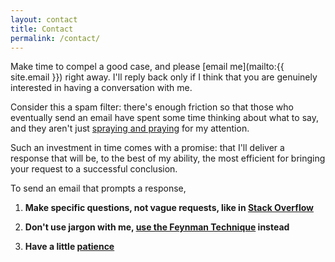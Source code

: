 ```yaml
---
layout: contact
title: Contact
permalink: /contact/
---
```


Make time to compel a good case, and please [email me](mailto:{{ site.email }}) right away. I'll reply back only if I think that you are genuinely interested in having a conversation with me.

Consider this a spam filter: there's enough friction so that those who eventually send an email have spent some time thinking about what to say, and they aren't just [spraying and praying](https://en.wikipedia.org/wiki/Spray_and_pray) for my attention.

Such an investment in time comes with a promise: that I'll deliver a response that will be, to the best of my ability, the most efficient for bringing your request to a successful conclusion.

To send an email that prompts a response,

1. __Make specific questions, not vague requests, like in [Stack Overflow](https://stackoverflow.com/help/how-to-ask)__

2. __Don't use jargon with me, [use the Feynman Technique](https://fs.blog/2012/04/learn-anything-faster-with-the-feynman-technique/) instead__

3. __Have a little [patience](https://www.brainpickings.org/2015/10/22/conversations-with-kafka-love-patience/)__
